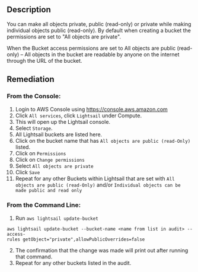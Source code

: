 ## Description

You can make all objects private, public (read-only) or private while making individual objects public (read-only). By default when creating a bucket the permissions are set to "All objects are private".

When the Bucket access permissions are set to All objects are public (read-only) – All objects in the bucket are readable by anyone on the internet through the URL of the bucket.

## Remediation

### From the Console:

1. Login to AWS Console using https://console.aws.amazon.com
2. Click `All services`, click `Lightsail` under Compute.
3. This will open up the Lightsail console.
4. Select `Storage`.
5. All Lightsail buckets are listed here.
6. Click on the bucket name that has `All objects are public (read-Only)` listed.
7. Click on `Permissions`
8. Click on `Change permissions`
9. Select `All objects are private`
10. Click `Save`
11. Repeat for any other Buckets within Lightsail that are set with `All objects are public (read-Only)` and/or `Individual objects can be made public and read only`

### From the Command Line:

1. Run `aws lightsail update-bucket`

```
aws lightsail update-bucket --bucket-name <name from list in audit> --access-
rules getObject="private",allowPublicOverrides=false
```

2. The confirmation that the change was made will print out after running that command.
3. Repeat for any other buckets listed in the audit.